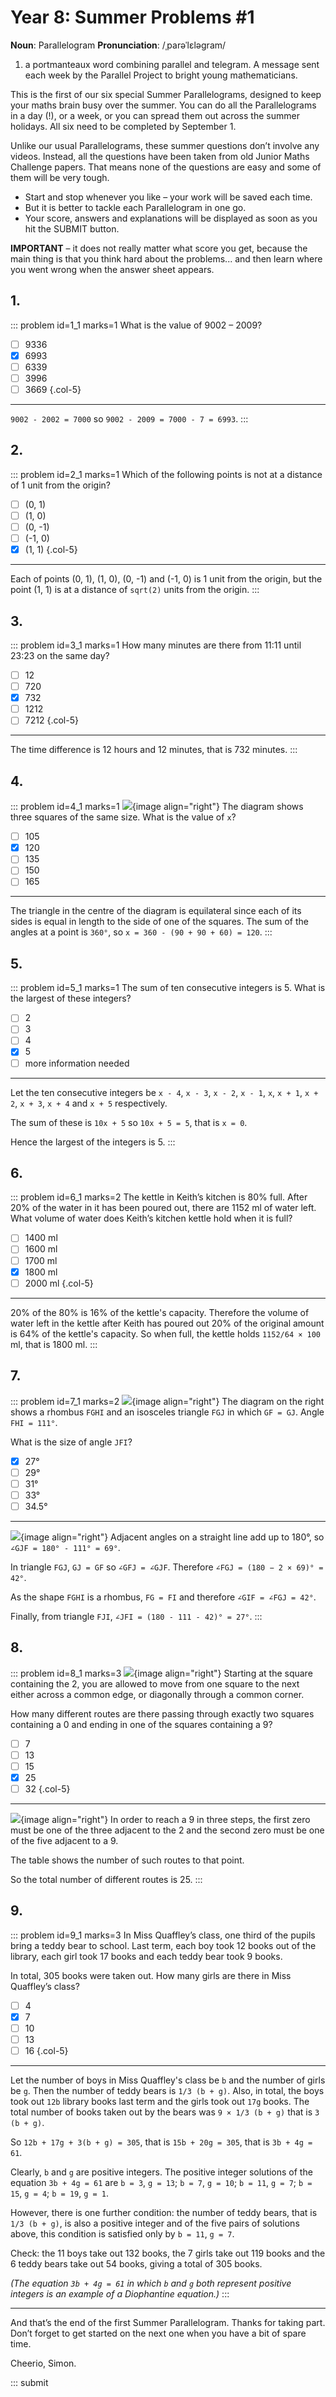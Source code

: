 # Year 8: Summer Problems #1

<div class="dictionary">

__Noun__: Parallelogram
__Pronunciation__: /ˌparəˈlɛləɡram/

1. a portmanteaux word combining parallel and telegram. A message sent each
week by the Parallel Project to bright young mathematicians.

</div>

This is the first of our six special Summer Parallelograms, designed to keep your maths brain busy over the summer. You can do all the Parallelograms in a day (!), or a week, or you can spread them out across the summer holidays. All six need to be completed by September 1.

Unlike our usual Parallelograms, these summer questions don’t involve any videos. Instead, all the questions have been taken from old Junior Maths Challenge papers. That means none of the questions are easy and some of them will be very tough.

* Start and stop whenever you like – your work will be saved each time.
* But it is better to tackle each Parallelogram in one go.
* Your score, answers and explanations will be displayed as soon as you hit the SUBMIT button.

__IMPORTANT__ – it does not really matter what score you get, because the main thing is that you think hard about the problems... and then learn where you went wrong when the answer sheet appears.


## 1.

::: problem id=1_1 marks=1
What is the value of 9002 – 2009?

* [ ] 9336
* [x] 6993
* [ ] 6339
* [ ] 3996
* [ ] 3669
{.col-5}

---
`9002 - 2002 = 7000` so `9002 - 2009 = 7000 - 7 = 6993`.
:::


## 2.

::: problem id=2_1 marks=1
Which of the following points is not at a distance of 1 unit from the origin?

* [ ] (0, 1)
* [ ] (1, 0)
* [ ] (0, -1)
* [ ] (-1, 0)
* [x] (1, 1)
{.col-5}

---

Each of points (0, 1), (1, 0), (0, -1) and (-1, 0) is 1 unit from the origin, but the point (1, 1) is at a distance of `sqrt(2)` units from the origin.
:::


## 3.

::: problem id=3_1 marks=1
How many minutes are there from 11:11 until 23:23 on the same day?

* [ ] 12
* [ ] 720
* [x] 732
* [ ] 1212
* [ ] 7212
{.col-5}

---

The time difference is 12 hours and 12 minutes, that is 732 minutes.
:::


## 4.

::: problem id=4_1 marks=1
![](/resources/2018summer-8-1/4-angles-question.gif){image align="right"}
The diagram shows three squares of the same size. What is the value of `x`?

* [ ] 105
* [x] 120
* [ ] 135
* [ ] 150
* [ ] 165

---

The triangle in the centre of the diagram is equilateral since each of its sides is equal in length to the side of one of the squares. The sum of the angles at a point is `360°`, so `x = 360 - (90 + 90 + 60) = 120`.
:::


## 5.

::: problem id=5_1 marks=1
The sum of ten consecutive integers is 5. What is the largest of these integers?

* [ ] 2
* [ ] 3
* [ ] 4
* [x] 5
* [ ] more information needed

---

Let the ten consecutive integers be `x - 4`, `x - 3`, `x - 2`, `x - 1`, `x`, `x + 1`,
`x + 2`, `x + 3`, `x + 4` and `x + 5` respectively.

The sum of these is `10x + 5` so `10x + 5 = 5`, that is `x = 0`.

Hence the largest of the integers is 5.
:::


## 6.

::: problem id=6_1 marks=2
The kettle in Keith’s kitchen is 80% full. After 20% of the water in it has been poured out, there are 1152 ml of water left. What volume of water does Keith’s kitchen kettle hold when it is full?

* [ ] 1400 ml
* [ ] 1600 ml
* [ ] 1700 ml
* [x] 1800 ml
* [ ] 2000 ml
{.col-5}

---
20% of the 80% is 16% of the kettle's capacity. Therefore the volume of water
left in the kettle after Keith has poured out 20% of the original amount is 64%
of the kettle's capacity. So when full, the kettle holds `1152/64 × 100` ml, that is
1800 ml.
:::


## 7.

::: problem id=7_1 marks=2
![](/resources/2018summer-8-1/7-angles-question.gif){image align="right"}
The diagram on the right shows a rhombus `FGHI` and an isosceles triangle `FGJ` in which `GF = GJ`. Angle `FHI = 111°`.

What is the size of angle `JFI`?

* [x] 27°
* [ ] 29°
* [ ] 31°
* [ ] 33°
* [ ] 34.5°

---

![](/resources/2018summer-8-1/7-angles-answer.gif){image align="right"}
Adjacent angles on a straight line add up to 180°, so `∠GJF = 180° - 111° = 69°`.

In triangle `FGJ`, `GJ = GF` so `∠GFJ = ∠GJF`. Therefore `∠FGJ = (180 − 2 × 69)° = 42°`.

As the shape `FGHI` is a rhombus, `FG = FI` and therefore `∠GIF = ∠FGJ = 42°`.

Finally, from triangle `FJI`, `∠JFI = (180 - 111 - 42)° = 27°`.
:::


## 8.

::: problem id=8_1 marks=3
![](/resources/2018summer-8-1/8-grid-question.gif){image align="right"}
Starting at the square containing the 2, you are allowed to move from one square to the next either across a common edge, or diagonally through a common corner.

How many different routes are there passing through exactly two squares containing a 0 and ending in one of the squares containing a 9?

* [ ] 7
* [ ] 13
* [ ] 15
* [x] 25
* [ ] 32
{.col-5}

---

![](/resources/2018summer-8-1/8-grid-answer.gif){image align="right"}
In order to reach a 9 in three steps, the first zero must be one of the three adjacent to the 2 and the second zero must be one of the five adjacent to a 9.

The table shows the number of such routes to that point.

So the total number of different routes is 25.
:::


## 9.

::: problem id=9_1 marks=3
In Miss Quaffley’s class, one third of the pupils bring a teddy bear to school. Last term, each boy took 12 books out of the library, each girl took 17 books and each teddy bear took 9 books.

In total, 305 books were taken out. How many girls are there in Miss Quaffley’s class?

* [ ] 4
* [x] 7
* [ ] 10
* [ ] 13
* [ ] 16
{.col-5}

---
Let the number of boys in Miss Quaffley's class be `b` and the number of girls be `g`. Then the number of teddy bears is `1/3 (b + g)`. Also, in total, the boys took out `12b` library books last term and the girls took out `17g` books. The total number of books taken out by the bears was `9 × 1/3 (b + g)` that is `3 (b + g)`.

So `12b + 17g + 3(b + g) = 305`, that is `15b + 20g = 305`, that is `3b + 4g = 61`.

Clearly, `b` and `g` are positive integers. The positive integer solutions of the
equation `3b + 4g = 61` are `b = 3`, `g = 13`; `b = 7`, `g = 10`; `b = 11`, `g = 7`; `b = 15`, `g = 4`; `b = 19`, `g = 1`.

However, there is one further condition: the number of teddy bears, that is `1/3 (b + g)`, is also a positive integer and of the five pairs of solutions above,
this condition is satisfied only by `b = 11`, `g = 7`.

Check: the 11 boys take out 132 books, the 7 girls take out 119 books and the 6 teddy bears take out 54 books, giving a total of 305 books.

_(The equation `3b + 4g = 61` in which `b` and `g` both represent positive integers is an example of a Diophantine equation.)_
:::


***

And that’s the end of the first Summer Parallelogram. Thanks for taking part. Don’t forget to get started on the next one when you have a bit of spare time.

Cheerio,
Simon.

::: submit
